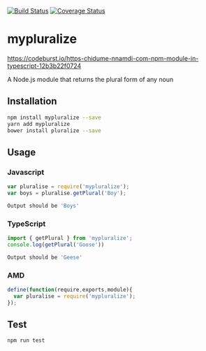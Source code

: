 [![Build Status](https://travis-ci.org/bbahrman/mypluralize.svg?branch=master)](https://travis-ci.org/bbahrman/mypluralize)
[![Coverage Status](https://coveralls.io/repos/github/bbahrman/mypluralize/badge.svg?branch=master)](https://coveralls.io/github/bbahrman/mypluralize?branch=master)

# mypluralize
https://codeburst.io/https-chidume-nnamdi-com-npm-module-in-typescript-12b3b22f0724

A Node.js module that returns the plural form of any noun
## Installation
```sh
npm install mypluralize --save
yarn add mypluralize
bower install pluralize --save
```
## Usage
### Javascript
```javascript
var pluralise = require('mypluralize');
var boys = pluralise.getPlural('Boy');
```
```sh
Output should be 'Boys'
```
### TypeScript
```typescript
import { getPlural } from 'mypluralize';
console.log(getPlural('Goose'))
```
```sh
Output should be 'Geese'
```
### AMD
```javascript
define(function(require,exports,module){
  var pluralise = require('mypluralize');
});
```
## Test
```sh
npm run test
```